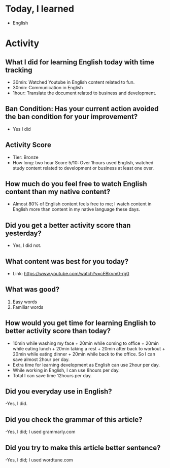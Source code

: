 # Today, I learned 
- English

# Activity
## What I did for learning English today with time tracking
- 30min: Watched Youtube in English content related to fun.
- 30min: Communication in English
- 1hour: Translate the document related to business and development.
 
## Ban Condition: Has your current action avoided the ban condition for your improvement?
- Yes I did

## Activity Score
- Tier: Bronze
- How long: two hour
Score 5/10: Over 1hours used English, watched study content related to development or business at least one over.

## How much do you feel free to watch English content than my native content?
- Almost 80% of English content feels free to me; I watch content in English more than content in my native language these days.

## Did you get a better activity score than yesterday?
- Yes, I did not.

## What content was best for you today?
- Link: https://www.youtube.com/watch?v=cEBkvm0-rg0

## What was good?
1. Easy words
2. Familiar words

## How would you get time for learning English to better activity score than today?
- 10min while washing my face + 20min while coming to office + 20min while eating lunch + 20min taking a rest + 20min after back to workout + 20min while eating dinner + 20min while back to the office. So I can save almost 2hour per day.
- Extra time for learning development as English can use 2hour per day.
- While working in English, I can use 8hours per day.
- Total I can save time 12hours per day.

## Did you everyday use in English?
-Yes, I did.

## Did you check the grammar of this article?
-Yes, I did; I used grammarly.com 

## Did you try to make this article better sentence?
-Yes, I did; I used wordtune.com

